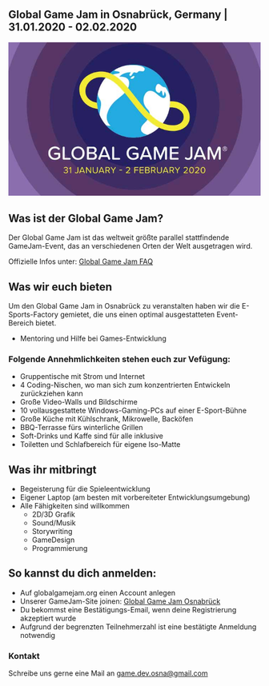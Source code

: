 ## Global Game Jam in Osnabrück, Germany | 31.01.2020 - 02.02.2020

![Global Game Jam 2020](./img/ggj2020_logo.jpg "Global Game Jam 2020")

## Was ist der Global Game Jam?

Der Global Game Jam ist das weltweit größte parallel stattfindende GameJam-Event, das an verschiedenen Orten der Welt ausgetragen wird.

Offizielle Infos unter: [Global Game Jam FAQ](https://globalgamejam.org/faq)

## Was wir euch bieten

Um den Global Game Jam in Osnabrück zu veranstalten haben wir die E-Sports-Factory gemietet, die uns einen optimal ausgestatteten Event-Bereich bietet.

- Mentoring und Hilfe bei Games-Entwicklung

### Folgende Annehmlichkeiten stehen euch zur Vefügung:
- Gruppentische mit Strom und Internet
- 4 Coding-Nischen, wo man sich zum konzentrierten Entwickeln zurückziehen kann
- Große Video-Walls und Bildschirme
- 10 vollausgestattete Windows-Gaming-PCs auf einer E-Sport-Bühne
- Große Küche mit Kühlschrank, Mikrowelle, Backöfen
- BBQ-Terrasse fürs winterliche Grillen
- Soft-Drinks und Kaffe sind für alle inklusive
- Toiletten und Schlafbereich für eigene Iso-Matte

## Was ihr mitbringt

- Begeisterung für die Spieleentwicklung
- Eigener Laptop (am besten mit vorbereiteter Entwicklungsumgebung)
- Alle Fähigkeiten sind willkommen
  - 2D/3D Grafik
  - Sound/Musik
  - Storywriting
  - GameDesign
  - Programmierung

## So kannst du dich anmelden:

- Auf globalgamejam.org einen Account anlegen
- Unserer GameJam-Site joinen: [Global Game Jam Osnabrück](https://globalgamejam.org/2020/jam-sites/global-game-jam-osnabr%C3%BCck-2020)
- Du bekommst eine Bestätigungs-Email, wenn deine Registrierung akzeptiert wurde
- Aufgrund der begrenzten Teilnehmerzahl ist eine bestätigte Anmeldung notwendig

### Kontakt

Schreibe uns gerne eine Mail an game.dev.osna@gmail.com
